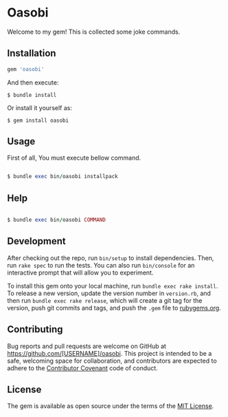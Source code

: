 # Oasobi

Welcome to my gem! This is collected some joke commands.

## Installation

```ruby
gem 'oasobi'
```

And then execute:

    $ bundle install

Or install it yourself as:

    $ gem install oasobi

## Usage

First of all, You must execute bellow command.

```ruby

$ bundle exec bin/oasobi installpack

```

## Help

```ruby

$ bundle exec bin/oasobi COMMAND

``` 

## Development

After checking out the repo, run `bin/setup` to install dependencies. Then, run `rake spec` to run the tests. You can also run `bin/console` for an interactive prompt that will allow you to experiment.

To install this gem onto your local machine, run `bundle exec rake install`. To release a new version, update the version number in `version.rb`, and then run `bundle exec rake release`, which will create a git tag for the version, push git commits and tags, and push the `.gem` file to [rubygems.org](https://rubygems.org).

## Contributing

Bug reports and pull requests are welcome on GitHub at https://github.com/[USERNAME]/oasobi. This project is intended to be a safe, welcoming space for collaboration, and contributors are expected to adhere to the [Contributor Covenant](http://contributor-covenant.org) code of conduct.


## License

The gem is available as open source under the terms of the [MIT License](http://opensource.org/licenses/MIT).

